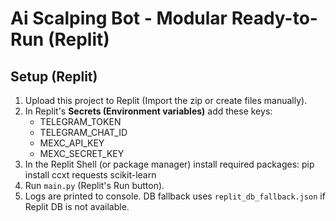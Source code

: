 # Ai Scalping Bot - Modular Ready-to-Run (Replit)
## Setup (Replit)
1. Upload this project to Replit (Import the zip or create files manually).
2. In Replit's **Secrets (Environment variables)** add these keys:
   - TELEGRAM_TOKEN
   - TELEGRAM_CHAT_ID
   - MEXC_API_KEY
   - MEXC_SECRET_KEY
3. In the Replit Shell (or package manager) install required packages:
   pip install ccxt requests scikit-learn
4. Run `main.py` (Replit's Run button).
5. Logs are printed to console. DB fallback uses `replit_db_fallback.json` if Replit DB is not available.

